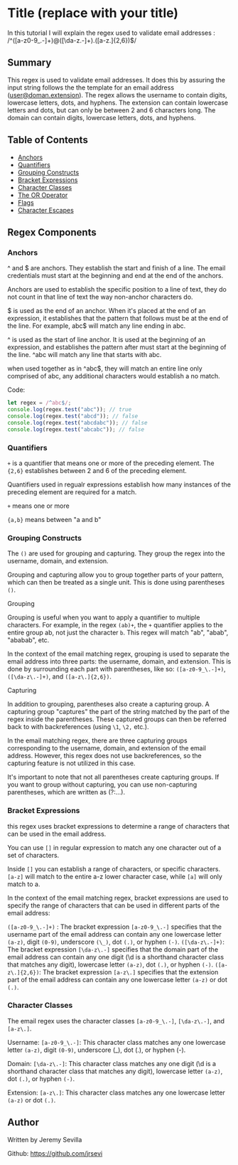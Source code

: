 # Title (replace with your title)

In this tutorial I will explain the regex used to validate email addresses :
/^([a-z0-9_\.-]+)@([\da-z\.-]+)\.([a-z\.]{2,6})$/

## Summary

This regex is used to validate email addresses. It does this by assuring the input string follows the the template for an email address (user@doman.extension). The regex allows the username to contain digits, lowercase letters, dots, and hyphens. The extension can contain lowercase letters and dots, but can only be between 2 and 6 characters long. The domain can contain digits, lowercase letters, dots, and hyphens.

## Table of Contents

- [Anchors](#anchors)
- [Quantifiers](#quantifiers)
- [Grouping Constructs](#grouping-constructs)
- [Bracket Expressions](#bracket-expressions)
- [Character Classes](#character-classes)
- [The OR Operator](#the-or-operator)
- [Flags](#flags)
- [Character Escapes](#character-escapes)

## Regex Components

### Anchors

^ and $ are anchors. They establish the start and finish of a line. The email credentials must start at the beginning and end at the end of the anchors.

Anchors are used to establish the specific position to a line of text, they do not count in that line of text the way non-anchor characters do.

$ is used as the end of an anchor. When it's placed at the end of an expression, it establishes that the pattern that follows must be at the end of the line. For example, abc$ will match any line ending in abc.

^ is used as the start of line anchor. It is used at the beginning of an expression, and establishes the pattern after must start at the beginning of the line. ^abc will match any line that starts with abc.

when used together as in ^abc$, they will match an entire line only comprised of abc, any additional characters would establish a no match.

Code:

```javascript
let regex = /^abc$/;
console.log(regex.test("abc")); // true
console.log(regex.test("abcd")); // false
console.log(regex.test("abcdabc")); // false
console.log(regex.test("abcabc")); // false
```

### Quantifiers

`+` is a quantifier that means one or more of the preceding element. The `{2,6}` establishes between 2 and 6 of the preceding element.

Quantifiers used in regualr expressions establish how many instances of the preceding element are required for a match.

`+` means one or more

`{a,b}` means between "a and b"

### Grouping Constructs

The `()` are used for grouping and capturing. They group the regex into the username, domain, and extension.

Grouping and capturing allow you to group together parts of your pattern, which can then be treated as a single unit. This is done using parentheses `()`.

Grouping

Grouping is useful when you want to apply a quantifier to multiple characters. For example, in the regex `(ab)+`, the `+` quantifier applies to the entire group ab, not just the character `b`. This regex will match "ab", "abab", "ababab", etc.

In the context of the email matching regex, grouping is used to separate the email address into three parts: the username, domain, and extension. This is done by surrounding each part with parentheses, like so: `([a-z0-9_\.-]+)`, `([\da-z\.-]+)`, and `([a-z\.]{2,6})`.

Capturing

In addition to grouping, parentheses also create a capturing group. A capturing group "captures" the part of the string matched by the part of the regex inside the parentheses. These captured groups can then be referred back to with backreferences (using `\1`, `\2,` etc.).

In the email matching regex, there are three capturing groups corresponding to the username, domain, and extension of the email address. However, this regex does not use backreferences, so the capturing feature is not utilized in this case.

It's important to note that not all parentheses create capturing groups. If you want to group without capturing, you can use non-capturing parentheses, which are written as (?:...).

### Bracket Expressions

this regex uses bracket expressions to determine a range of characters that can be used in the email address.

You can use `[]` in regular expression to match any one character out of a set of characters.

Inside `[]` you can establish a range of characters, or specific characters. `[a-z]` will match to the entire a-z lower character case, while `[a]` will only match to a.

In the context of the email matching regex, bracket expressions are used to specify the range of characters that can be used in different parts of the email address:

`([a-z0-9_\.-]+)` : The bracket expression `[a-z0-9_\.-]` specifies that the username part of the email address can contain any one lowercase letter `(a-z)`, digit `(0-9)`, underscore `(\_)`, dot `(.)`, or hyphen `(-)`.
`([\da-z\.-]+)`: The bracket expression `[\da-z\.-]` specifies that the domain part of the email address can contain any one digit (\d is a shorthand character class that matches any digit), lowercase letter `(a-z)`, dot `(.)`, or hyphen `(-)`.
`([a-z\.]{2,6})`: The bracket expression `[a-z\.]` specifies that the extension part of the email address can contain any one lowercase letter `(a-z)` or dot `(.)`.

### Character Classes

The email regex uses the character classes `[a-z0-9_\.-]`, `[\da-z\.-]`, and `[a-z\.]`.

Username: `[a-z0-9_\.-]`: This character class matches any one lowercase letter `(a-z)`, digit `(0-9)`, underscore (\_), dot (.), or hyphen (-).

Domain: `[\da-z\.-]`: This character class matches any one digit (\d is a shorthand character class that matches any digit), lowercase letter `(a-z)`, dot `(.)`, or hyphen `(-)`.

Extension: `[a-z\.]`: This character class matches any one lowercase letter `(a-z)` or dot `(.)`.

## Author

Written by Jeremy Sevilla

Github: https://github.com/jrsevi

```

```
